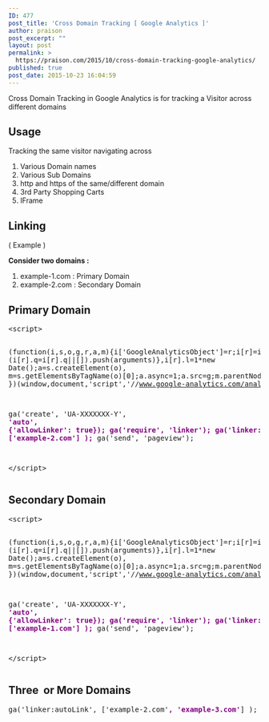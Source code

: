 ```yaml
---
ID: 477
post_title: 'Cross Domain Tracking [ Google Analytics ]'
author: praison
post_excerpt: ""
layout: post
permalink: >
  https://praison.com/2015/10/cross-domain-tracking-google-analytics/
published: true
post_date: 2015-10-23 16:04:59
---
```

Cross Domain Tracking in Google Analytics is for tracking a Visitor across different domains
<h2>Usage</h2>
Tracking the same visitor navigating across
<ol>
 	<li>Various Domain names</li>
 	<li>Various Sub Domains</li>
 	<li>http and https of the same/different domain</li>
 	<li>3rd Party Shopping Carts</li>
 	<li>IFrame</li>
</ol>
<h2>Linking</h2>
( Example )

<strong>Consider two domains :</strong>
<ol>
 	<li>example-1.com : Primary Domain</li>
 	<li>example-2.com : Secondary Domain</li>
</ol>
<h2>Primary Domain</h2>
<pre>&lt;script&gt;

(function(i,s,o,g,r,a,m){i['GoogleAnalyticsObject']=r;i[r]=i[r]||function(){ (i[r].q=i[r].q||[]).push(arguments)},i[r].l=1*new Date();a=s.createElement(o), m=s.getElementsByTagName(o)[0];a.async=1;a.src=g;m.parentNode.insertBefore(a,m) })(window,document,'script','//www.google-analytics.com/analytics.js','ga');

ga('create', 'UA-XXXXXXX-Y', <span class="red-text" style="color: #800080;"><strong>'auto', {'allowLinker': true});
ga('require', 'linker');
ga('linker:autoLink', ['example-2.com'] );</strong></span>
ga('send', 'pageview');

&lt;/script&gt;
</pre>
<h2>Secondary Domain</h2>
<pre>&lt;script&gt;

(function(i,s,o,g,r,a,m){i['GoogleAnalyticsObject']=r;i[r]=i[r]||function(){ (i[r].q=i[r].q||[]).push(arguments)},i[r].l=1*new Date();a=s.createElement(o), m=s.getElementsByTagName(o)[0];a.async=1;a.src=g;m.parentNode.insertBefore(a,m) })(window,document,'script','//www.google-analytics.com/analytics.js','ga');

ga('create', 'UA-XXXXXXX-Y', <span class="red-text" style="color: #800080;"><strong>'auto', {'allowLinker': true});
ga('require', 'linker');
ga('linker:autoLink', ['example-1.com'] );</strong></span>
ga('send', 'pageview');

&lt;/script&gt;</pre>
<h2>Three  or More Domains</h2>
<pre>ga('linker:autoLink', ['example-2.com'<span class="red-text" style="color: #800080;"><strong>, 'example-3.com'</strong></span>] );</pre>
&nbsp;